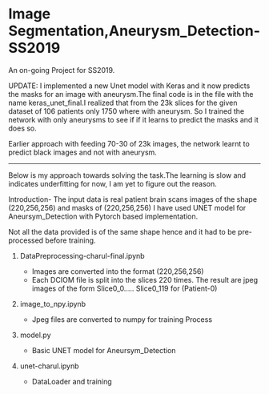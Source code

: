 # Image Segmentation,Aneurysm_Detection-SS2019

An on-going Project for SS2019.


UPDATE: I implemented a new Unet model with Keras and it now predicts the masks for an image with aneurysm.The final code is in the file with the name keras_unet_final.I realized that from the 23k slices for the given dataset of 106 patients only 1750 where with aneurysm. So I trained the network with only aneurysms to see if if it learns to predict the masks and it does so. 

Earlier approach with feeding 70-30 of 23k images, the network learnt to predict black images and not with aneurysm.

----------------------------------------
Below is my approach towards solving the task.The learning is slow and indicates underfitting for now, I am yet to figure out the reason.

Introduction-
The input data is real patient brain scans images of the shape (220,256,256) and masks of (220,256,256)
I have used UNET model for Aneursym_Detection with Pytorch based implementation.

Not all the data provided is of the same shape hence and it had to be pre-processed before training.
1. DataPreprocessing-charul-final.ipynb 
   - Images are converted into the format (220,256,256)
   - Each DCIOM file is split into the slices 220 times. The result are jpeg images of the form 
        Slice0_0..... Slice0_119 for (Patient-0)

1. image_to_npy.ipynb
   - Jpeg files are converted to numpy for training Process
 
1. model.py
   - Basic UNET model for Aneursym_Detection

1. unet-charul.ipynb
   - DataLoader and training
  

